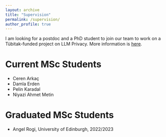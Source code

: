 ```yaml
---
layout: archive
title: "Supervision"
permalink: /supervision/
author_profile: true
---
```


I am looking for a postdoc and a PhD student to join our team to work on a Tübitak-funded project on LLM Privacy. More information is [here](https://dilarakkl.github.io/posts/2025-02-19-hiring).

Current MSc Students
======

* Ceren Arkaç
* Damla Erden
* Pelin Karadal
* Niyazi Ahmet Metin

Graduated MSc Students
======

* Angel Rogi, University of Edinburgh, 2022/2023
